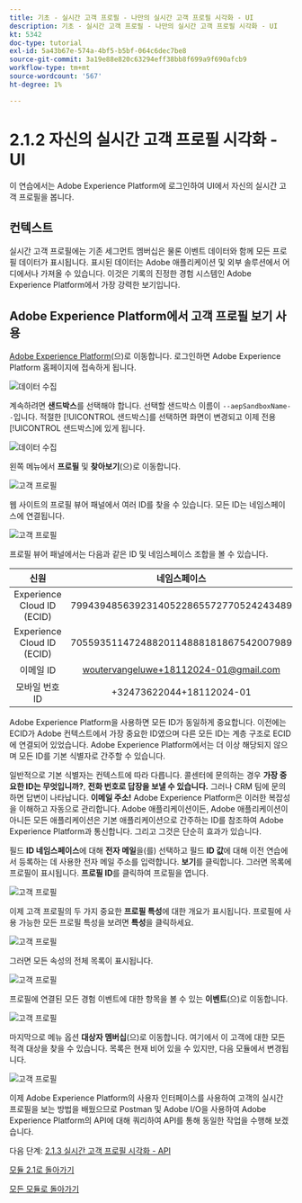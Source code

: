 ```yaml
---
title: 기초 - 실시간 고객 프로필 - 나만의 실시간 고객 프로필 시각화 - UI
description: 기초 - 실시간 고객 프로필 - 나만의 실시간 고객 프로필 시각화 - UI
kt: 5342
doc-type: tutorial
exl-id: 5a43b67e-574a-4bf5-b5bf-064c6dec7be8
source-git-commit: 3a19e88e820c63294eff38bb8f699a9f690afcb9
workflow-type: tm+mt
source-wordcount: '567'
ht-degree: 1%

---
```


# 2.1.2 자신의 실시간 고객 프로필 시각화 - UI

이 연습에서는 Adobe Experience Platform에 로그인하여 UI에서 자신의 실시간 고객 프로필을 봅니다.

## 컨텍스트

실시간 고객 프로필에는 기존 세그먼트 멤버십은 물론 이벤트 데이터와 함께 모든 프로필 데이터가 표시됩니다. 표시된 데이터는 Adobe 애플리케이션 및 외부 솔루션에서 어디에서나 가져올 수 있습니다. 이것은 기록의 진정한 경험 시스템인 Adobe Experience Platform에서 가장 강력한 보기입니다.

## Adobe Experience Platform에서 고객 프로필 보기 사용

[Adobe Experience Platform](https://experience.adobe.com/platform)(으)로 이동합니다. 로그인하면 Adobe Experience Platform 홈페이지에 접속하게 됩니다.

![데이터 수집](../../datacollection/module1.2/images/home.png)

계속하려면 **샌드박스**&#x200B;를 선택해야 합니다. 선택할 샌드박스 이름이 ``--aepSandboxName--``입니다. 적절한 [!UICONTROL 샌드박스]를 선택하면 화면이 변경되고 이제 전용 [!UICONTROL 샌드박스]에 있게 됩니다.

![데이터 수집](../../datacollection/module1.2/images/sb1.png)

왼쪽 메뉴에서 **프로필** 및 **찾아보기**(으)로 이동합니다.

![고객 프로필](./images/homemenu.png)

웹 사이트의 프로필 뷰어 패널에서 여러 ID를 찾을 수 있습니다. 모든 ID는 네임스페이스에 연결됩니다.

![고객 프로필](./images/identities.png)

프로필 뷰어 패널에서는 다음과 같은 ID 및 네임스페이스 조합을 볼 수 있습니다.

| 신원 | 네임스페이스 |
|:-------------:| :---------------:|
| Experience Cloud ID (ECID) | 79943948563923140522865572770524243489 |
| Experience Cloud ID (ECID) | 70559351147248820114888181867542007989 |
| 이메일 ID | woutervangeluwe+18112024-01@gmail.com |
| 모바일 번호 ID | +32473622044+18112024-01 |

Adobe Experience Platform을 사용하면 모든 ID가 동일하게 중요합니다. 이전에는 ECID가 Adobe 컨텍스트에서 가장 중요한 ID였으며 다른 모든 ID는 계층 구조로 ECID에 연결되어 있었습니다. Adobe Experience Platform에서는 더 이상 해당되지 않으며 모든 ID를 기본 식별자로 간주할 수 있습니다.

일반적으로 기본 식별자는 컨텍스트에 따라 다릅니다. 콜센터에 문의하는 경우 **가장 중요한 ID는 무엇입니까?**, **전화 번호로 답장을 보낼 수 있습니다.** 그러나 CRM 팀에 문의하면 답변이 나타납니다. **이메일 주소!** Adobe Experience Platform은 이러한 복잡성을 이해하고 자동으로 관리합니다. Adobe 애플리케이션이든, Adobe 애플리케이션이 아니든 모든 애플리케이션은 기본 애플리케이션으로 간주하는 ID를 참조하여 Adobe Experience Platform과 통신합니다. 그리고 그것은 단순히 효과가 있습니다.

필드 **ID 네임스페이스**&#x200B;에 대해 **전자 메일**&#x200B;을(를) 선택하고 필드 **ID 값**&#x200B;에 대해 이전 연습에서 등록하는 데 사용한 전자 메일 주소를 입력합니다. **보기**&#x200B;를 클릭합니다. 그러면 목록에 프로필이 표시됩니다. **프로필 ID**&#x200B;를 클릭하여 프로필을 엽니다.

![고객 프로필](./images/popupecid.png)

이제 고객 프로필의 두 가지 중요한 **프로필 특성**&#x200B;에 대한 개요가 표시됩니다. 프로필에 사용 가능한 모든 프로필 특성을 보려면 **특성**&#x200B;을 클릭하세요.

![고객 프로필](./images/profile.png)

그러면 모든 속성의 전체 목록이 표시됩니다.

![고객 프로필](./images/profilattr.png)

프로필에 연결된 모든 경험 이벤트에 대한 항목을 볼 수 있는 **이벤트**(으)로 이동합니다.

![고객 프로필](./images/profileee.png)

마지막으로 메뉴 옵션 **대상자 멤버십**(으)로 이동합니다. 여기에서 이 고객에 대한 모든 적격 대상을 찾을 수 있습니다. 목록은 현재 비어 있을 수 있지만, 다음 모듈에서 변경됩니다.

![고객 프로필](./images/profileseg.png)

이제 Adobe Experience Platform의 사용자 인터페이스를 사용하여 고객의 실시간 프로필을 보는 방법을 배웠으므로 Postman 및 Adobe I/O을 사용하여 Adobe Experience Platform의 API에 대해 쿼리하여 API를 통해 동일한 작업을 수행해 보겠습니다.

다음 단계: [2.1.3 실시간 고객 프로필 시각화 - API](./ex3.md)

[모듈 2.1로 돌아가기](./real-time-customer-profile.md)

[모든 모듈로 돌아가기](../../../overview.md)
